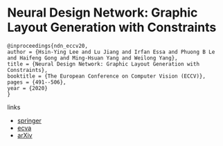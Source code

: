 # Neural Design Network: Graphic Layout Generation with Constraints

```
@inproceedings{ndn_eccv20,
author = {Hsin-Ying Lee and Lu Jiang and Irfan Essa and Phuong B Le and Haifeng Gong and Ming-Hsuan Yang and Weilong Yang},
title = {Neural Design Network: Graphic Layout Generation with Constraints},
booktitle = {The European Conference on Computer Vision (ECCV)},
pages = {491--506},
year = {2020}
}
```

links
- [springer](https://link.springer.com/chapter/10.1007/978-3-030-58580-8_29)
- [ecva](https://www.ecva.net/papers/eccv_2020/papers_ECCV/html/574_ECCV_2020_paper.php)
- [arXiv](https://arxiv.org/abs/1912.09421)
